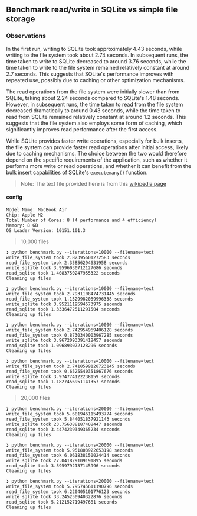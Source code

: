 ## Benchmark read/write in SQLite vs simple file storage

### Observations

In the first run, writing to SQLite took approximately 4.43 seconds, while writing to the file system took about 2.74 seconds. In subsequent runs, the time taken to write to SQLite decreased to around 3.76 seconds, while the time taken to write to the file system remained relatively constant at around 2.7 seconds. This suggests that SQLite's performance improves with repeated use, possibly due to caching or other optimization mechanisms.

The read operations from the file system were initially slower than from SQLite, taking about 2.24 seconds compared to SQLite's 1.48 seconds. However, in subsequent runs, the time taken to read from the file system decreased dramatically to around 0.43 seconds, while the time taken to read from SQLite remained relatively constant at around 1.2 seconds. This suggests that the file system also employs some form of caching, which significantly improves read performance after the first access.

While SQLite provides faster write operations, especially for bulk inserts, the file system can provide faster read operations after initial access, likely due to caching mechanisms. The choice between the two would therefore depend on the specific requirements of the application, such as whether it performs more write or read operations, and whether it can benefit from the bulk insert capabilities of SQLite's `executemany()` function.

> Note: The text file provided here is from this [wikipedia page](https://en.wikipedia.org/wiki/India)

#### config
```
Model Name: MacBook Air
Chip: Apple M2
Total Number of Cores: 8 (4 performance and 4 efficiency)
Memory: 8 GB
OS Loader Version: 10151.101.3
```

> 10,000 files

```
❯ python benchmark.py --iterations=10000 --filename=text
write_file_system took 2.82395601272583 seconds
read_file_system took 2.35856294631958 seconds
write_sqlite took 3.9596030712127686 seconds
read_sqlite took 1.4083750247955322 seconds
Cleaning up files

❯ python benchmark.py --iterations=10000 --filename=text
write_file_system took 2.7931108474731445 seconds
read_file_system took 1.1529982089996338 seconds
write_sqlite took 3.9521119594573975 seconds
read_sqlite took 1.3336472511291504 seconds
Cleaning up files

❯ python benchmark.py --iterations=10000 --filename=text
write_file_system took 2.742954969406128 seconds
read_file_system took 0.8730340003967285 seconds
write_sqlite took 3.9672093391418457 seconds
read_sqlite took 1.096893072128296 seconds
Cleaning up files

❯ python benchmark.py --iterations=10000 --filename=text
write_file_system took 2.7418599128723145 seconds
read_file_system took 0.6525540351867676 seconds
write_sqlite took 3.974774122238159 seconds
read_sqlite took 1.1827456951141357 seconds
Cleaning up files
```

> 20,000 files

```
❯ python benchmark.py --iterations=20000 --filename=text
write_file_system took 5.601946115493774 seconds
read_file_system took 5.844051837921143 seconds
write_sqlite took 23.756388187408447 seconds
read_sqlite took 3.4474239349365234 seconds
Cleaning up files

❯ python benchmark.py --iterations=20000 --filename=text
write_file_system took 5.951803922653198 seconds
read_file_system took 6.061838150024414 seconds
write_sqlite took 27.041829109191895 seconds
read_sqlite took 3.5959792137145996 seconds
Cleaning up files

❯ python benchmark.py --iterations=20000 --filename=text
write_file_system took 5.795745611190796 seconds
read_file_system took 6.220405101776123 seconds
write_sqlite took 33.245250940322876 seconds
read_sqlite took 5.212152719497681 seconds
Cleaning up files
```